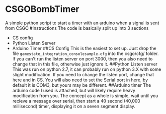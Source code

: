# CSGOBombTimer
A simple python script to start a timer with an arduino when a signal is sent from CSGO
#Instructions
The code is basically split up into 3 sections
- CS config
- Python Listen Server
- Arduino Timer
##CS Config
This is the easiest to set up. Just drop the file `gamestate_integration_consolesample.cfg` into the csgo/cfg/ folder. If you can't run the listen server on port 3000, then you also need to change that in this file, otherwise just ignore it.
##Python Listen server
This was run on python 2.7, it can probably run on python 3.X with some slight modification. If you need to change the listen port, change that here and in CS. You will also need to set the Serial port in here, by default it is COM3, but yours may be different.
##Arduino timer
The arduino code I used is attached, but will likely require heavy modification from you. The concept as a whole is simple, wait until you recieve a message over serial, then start a 40 second (40,000 millisecond) timer, displaying it on a seven segment display. 
